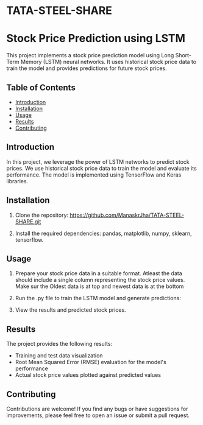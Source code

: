# TATA-STEEL-SHARE
# Stock Price Prediction using LSTM

This project implements a stock price prediction model using Long Short-Term Memory (LSTM) neural networks. It uses historical stock price data to train the model and provides predictions for future stock prices.

## Table of Contents
- [Introduction](#introduction)
- [Installation](#installation)
- [Usage](#usage)
- [Results](#results)
- [Contributing](#contributing)


## Introduction
In this project, we leverage the power of LSTM networks to predict stock prices. We use historical stock price data to train the model and evaluate its performance. The model is implemented using TensorFlow and Keras libraries.

## Installation
1. Clone the repository: https://github.com/ManaskrJha/TATA-STEEL-SHARE.git

2. Install the required dependencies:
pandas,
matplotlib,
numpy,
sklearn,
tensorflow.


## Usage
1. Prepare your stock price data in a suitable format. Atleast the data should include a single column representing the stock price values. Make sur the Oldest data is at top and newest data is at the bottom

2. Run the .py file to train the LSTM model and generate predictions:

3. View the results and predicted stock prices.

## Results
The project provides the following results:
- Training and test data visualization
- Root Mean Squared Error (RMSE) evaluation for the model's performance
- Actual stock price values plotted against predicted values

## Contributing
Contributions are welcome! If you find any bugs or have suggestions for improvements, please feel free to open an issue or submit a pull request.




